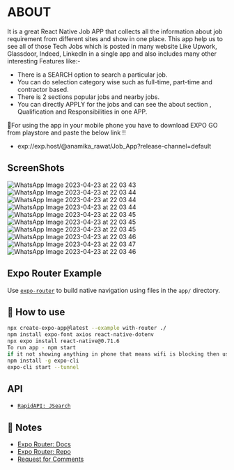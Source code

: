 # ABOUT

It is a great React Native Job APP that collects all the information about job requirement from different sites and show in one place. This app help us to see all of those Tech Jobs which is posted in many website Like Upwork, Glassdoor, Indeed, LinkedIn in a single app and also includes many other interesting Features like:-
- There is a SEARCH option to search a particular job.
- You can do selection category wise such as full-time, part-time and contractor based.
- There is 2 sections popular jobs and nearby jobs.
- You can directly APPLY for the jobs and can see the about section , Qualification and Responsibilities in one APP.

🚀For using the app in your mobile phone you have to download EXPO GO from playstore and paste the below link !!

- exp://exp.host/@anamika_rawat/Job_App?release-channel=default

## ScreenShots

![WhatsApp Image 2023-04-23 at 22 03 43](https://user-images.githubusercontent.com/95397876/233861104-258b0141-d7a6-435e-be9d-17ad450aab61.jpg)
![WhatsApp Image 2023-04-23 at 22 03 44](https://user-images.githubusercontent.com/95397876/233861125-82399d1a-2175-4b5a-bfa2-da791481c99b.jpg)
![WhatsApp Image 2023-04-23 at 22 03 44](https://user-images.githubusercontent.com/95397876/233861132-764e1424-fc58-4fab-b704-7f89608f3dd4.jpg)
![WhatsApp Image 2023-04-23 at 22 03 44](https://user-images.githubusercontent.com/95397876/233861142-f721d903-5dd7-4c28-bfdb-1f703f439328.jpg)
![WhatsApp Image 2023-04-23 at 22 03 45](https://user-images.githubusercontent.com/95397876/233861166-d5901e56-f461-4dd1-8fc9-5c03b76b6b30.jpg)
![WhatsApp Image 2023-04-23 at 22 03 45](https://user-images.githubusercontent.com/95397876/233861171-c2073503-56fd-4eda-be58-f704d6bd4e46.jpg)
![WhatsApp Image 2023-04-23 at 22 03 45](https://user-images.githubusercontent.com/95397876/233861175-9afc6145-15e5-45a4-9ab6-b1ec08e29739.jpg)
![WhatsApp Image 2023-04-23 at 22 03 46](https://user-images.githubusercontent.com/95397876/233861188-fce1eced-3a1c-4b95-b996-0e0c8e0e1364.jpg)
![WhatsApp Image 2023-04-23 at 22 03 47](https://user-images.githubusercontent.com/95397876/233861206-a33473e5-5b14-4570-87bc-29518ba122ba.jpg)
![WhatsApp Image 2023-04-23 at 22 03 46](https://user-images.githubusercontent.com/95397876/233861214-8b90dbc5-3c8e-4c4f-8e18-d418d090e04e.jpg)

## Expo Router Example

Use [`expo-router`](https://expo.github.io/router) to build native navigation using files in the `app/` directory.

## 🚀 How to use

```sh
npx create-expo-app@latest --example with-router ./
npm install expo-font axios react-native-dotenv
npx expo install react-native@0.71.6
To run app - npm start
if it not showing anything in phone that means wifi is blocking then use-
npm install -g expo-cli
expo-cli start --tunnel
```

## API

- [`RapidAPI: JSearch`](https://rapidapi.com/letscrape-6bRBa3QguO5/api/jsearch?utm_source=youtube.com%2FJavaScriptMastery&utm_medium=referral&utm_campaign=DevRel)

## 📝 Notes

- [Expo Router: Docs](https://expo.github.io/router)
- [Expo Router: Repo](https://github.com/expo/router)
- [Request for Comments](https://github.com/expo/router/discussions/1)
